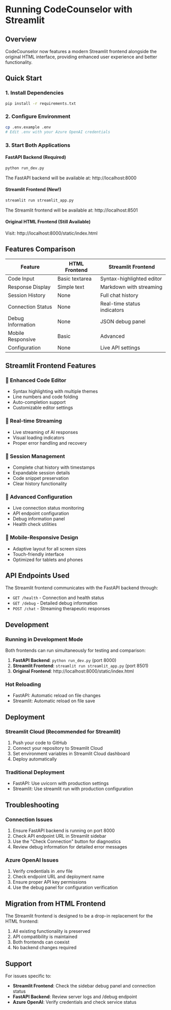 # Running CodeCounselor with Streamlit

## Overview
CodeCounselor now features a modern Streamlit frontend alongside the original HTML interface, providing enhanced user experience and better functionality.

## Quick Start

### 1. Install Dependencies
```bash
pip install -r requirements.txt
```

### 2. Configure Environment
```bash
cp .env.example .env
# Edit .env with your Azure OpenAI credentials
```

### 3. Start Both Applications

#### FastAPI Backend (Required)
```bash
python run_dev.py
```
The FastAPI backend will be available at: http://localhost:8000

#### Streamlit Frontend (New!)
```bash
streamlit run streamlit_app.py
```
The Streamlit frontend will be available at: http://localhost:8501

#### Original HTML Frontend (Still Available)
Visit: http://localhost:8000/static/index.html

## Features Comparison

| Feature | HTML Frontend | Streamlit Frontend |
|---------|---------------|-------------------|
| Code Input | Basic textarea | Syntax-highlighted editor |
| Response Display | Simple text | Markdown with streaming |
| Session History | None | Full chat history |
| Connection Status | None | Real-time status indicators |
| Debug Information | None | JSON debug panel |
| Mobile Responsive | Basic | Advanced |
| Configuration | None | Live API settings |

## Streamlit Frontend Features

### 🎨 Enhanced Code Editor
- Syntax highlighting with multiple themes
- Line numbers and code folding
- Auto-completion support
- Customizable editor settings

### 🔄 Real-time Streaming
- Live streaming of AI responses
- Visual loading indicators
- Proper error handling and recovery

### 💬 Session Management
- Complete chat history with timestamps
- Expandable session details
- Code snippet preservation
- Clear history functionality

### 🔧 Advanced Configuration
- Live connection status monitoring
- API endpoint configuration
- Debug information panel
- Health check utilities

### 📱 Mobile-Responsive Design
- Adaptive layout for all screen sizes
- Touch-friendly interface
- Optimized for tablets and phones

## API Endpoints Used

The Streamlit frontend communicates with the FastAPI backend through:

- `GET /health` - Connection and health status
- `GET /debug` - Detailed debug information
- `POST /chat` - Streaming therapeutic responses

## Development

### Running in Development Mode
Both frontends can run simultaneously for testing and comparison:

1. **FastAPI Backend**: `python run_dev.py` (port 8000)
2. **Streamlit Frontend**: `streamlit run streamlit_app.py` (port 8501)
3. **Original Frontend**: http://localhost:8000/static/index.html

### Hot Reloading
- FastAPI: Automatic reload on file changes
- Streamlit: Automatic reload on file save

## Deployment

### Streamlit Cloud (Recommended for Streamlit)
1. Push your code to GitHub
2. Connect your repository to Streamlit Cloud
3. Set environment variables in Streamlit Cloud dashboard
4. Deploy automatically

### Traditional Deployment
- FastAPI: Use uvicorn with production settings
- Streamlit: Use streamlit run with production configuration

## Troubleshooting

### Connection Issues
1. Ensure FastAPI backend is running on port 8000
2. Check API endpoint URL in Streamlit sidebar
3. Use the "Check Connection" button for diagnostics
4. Review debug information for detailed error messages

### Azure OpenAI Issues
1. Verify credentials in .env file
2. Check endpoint URL and deployment name
3. Ensure proper API key permissions
4. Use the debug panel for configuration verification

## Migration from HTML Frontend

The Streamlit frontend is designed to be a drop-in replacement for the HTML frontend:

1. All existing functionality is preserved
2. API compatibility is maintained
3. Both frontends can coexist
4. No backend changes required

## Support

For issues specific to:
- **Streamlit Frontend**: Check the sidebar debug panel and connection status
- **FastAPI Backend**: Review server logs and /debug endpoint
- **Azure OpenAI**: Verify credentials and check service status